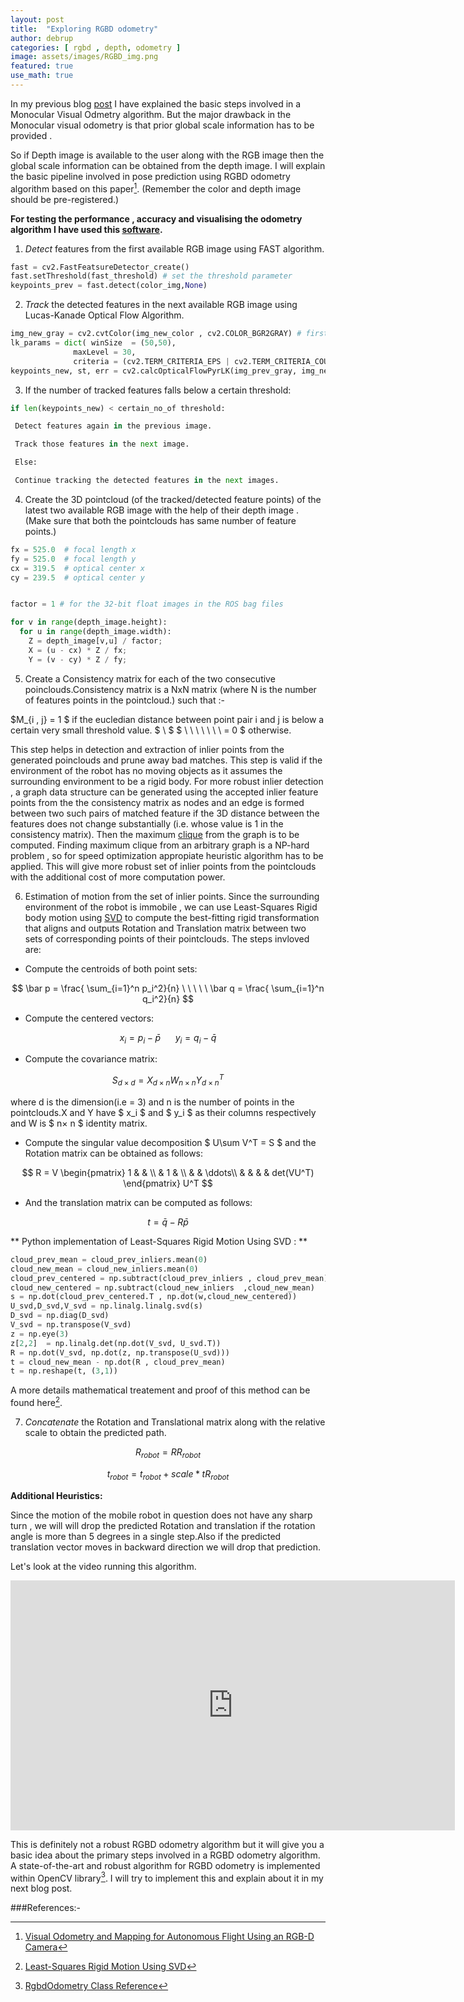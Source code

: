 ```yaml
---
layout: post
title:  "Exploring RGBD odometry"
author: debrup
categories: [ rgbd , depth, odometry ]
image: assets/images/RGBD_img.png
featured: true
use_math: true
---
```


In my previous blog [post](https://dattadebrup.github.io/monocular/inertial/odometry/2018/07/23/Monocular-Visual-and-Inertial-Odometry.html) I have explained the basic steps involved in a Monocular Visual Odmetry algorithm. But the major drawback in the Monocular visual odometry is that prior global scale information has to be provided . 

So if Depth image is available to the user along with the RGB image then the global scale information can be obtained from the depth image. I will explain the basic pipeline involved in pose prediction using RGBD odometry algorithm based on this paper[^2].
(Remember the color and depth image should be pre-registered.)

**For testing the performance , accuracy and visualising the odometry algorithm I have used this [software](https://dattadebrup.github.io/rgbd/evaluator/2018/07/20/TUM-RGBD-evaluator-software.html).**

1) *Detect* features from the first available RGB image using FAST algorithm.


```python
fast = cv2.FastFeatsureDetector_create()
fast.setThreshold(fast_threshold) # set the threshold parameter
keypoints_prev = fast.detect(color_img,None)
```

2) *Track* the detected features in the next available RGB image using Lucas-Kanade Optical Flow Algorithm.


```python
img_new_gray = cv2.cvtColor(img_new_color , cv2.COLOR_BGR2GRAY) # first grayscale the image
lk_params = dict( winSize  = (50,50),
              maxLevel = 30,
              criteria = (cv2.TERM_CRITERIA_EPS | cv2.TERM_CRITERIA_COUNT, 10, 0.03)) # mention the Optical Flow Algorithm parameters
keypoints_new, st, err = cv2.calcOpticalFlowPyrLK(img_prev_gray, img_new_gray, keypoints_prev, None, **lk_params)
```



3) If the number of tracked features falls below a certain threshold:


```python
if len(keypoints_new) < certain_no_of threshold:
```
```python
 Detect features again in the previous image.

 Track those features in the next image.

 Else:

 Continue tracking the detected features in the next images.
```


4) Create the 3D pointcloud (of the tracked/detected feature points) of the latest two available RGB image with the help of their depth image . (Make sure that both the pointclouds has same number of feature points.)


```python
fx = 525.0  # focal length x
fy = 525.0  # focal length y
cx = 319.5  # optical center x
cy = 239.5  # optical center y


factor = 1 # for the 32-bit float images in the ROS bag files

for v in range(depth_image.height):
  for u in range(depth_image.width):
    Z = depth_image[v,u] / factor;
    X = (u - cx) * Z / fx;
    Y = (v - cy) * Z / fy;
```

5) Create a Consistency matrix for each of the two consecutive poinclouds.Consistency matrix is a NxN matrix (where N is the number of features points in the pointcloud.) such that :-

$M_{i , j}   =  1   $ if the eucledian distance between point pair i and j is below a certain very small threshold value.
$ \\ $
$ \ \ \ \ \ \ \ =   0  $  otherwise.

This step helps in detection and extraction of inlier points from the generated poinclouds and prune away bad matches. This step is valid if the environment of the robot has no moving objects as it assumes the surrounding environment to be a rigid body. For more robust inlier detection , a graph data structure can be generated using the accepted inlier feature points from the the consistency matrix as nodes and an edge is formed between two such pairs of matched feature if the 3D distance between the features does not change substantially (i.e. whose value is 1 in the consistency matrix). Then the maximum [clique](https://en.wikipedia.org/wiki/Clique_(graph_theory)) from the graph is to be computed. Finding maximum clique from an arbitrary graph is a NP-hard problem , so for speed optimization appropiate heuristic algorithm has to be applied. This will give more robust set of inlier points from the pointclouds with the additional cost of more computation power.

6) Estimation of motion from the set of inlier points. Since the surrounding environment of the robot is immobile , we can use Least-Squares Rigid body motion using [SVD](https://en.wikipedia.org/wiki/Singular-value_decomposition) to compute the best-fitting rigid transformation that aligns and outputs Rotation and Translation matrix between two sets of corresponding points of their pointclouds. The steps invloved are:

  * Compute the centroids of both point sets:

$$
\bar p = \frac{ \sum_{i=1}^n p_i^2}{n}  \ \ \ \ \   \bar q = \frac{ \sum_{i=1}^n q_i^2}{n} 
$$

  * Compute the centered vectors:

$$
x_i = p_i - \bar p \ \ \ \ \ \  y_i = q_i - \bar q
$$

  * Compute the covariance matrix:

$$
S_{d×d}= X_{d×n}W_{n× n}Y_ {d×n}^ T
$$

where d is the dimension(i.e = 3) and n is the number of points in the pointclouds.X and Y have $ x_i $ and $ y_i $ as their columns respectively and W is $ n× n $ identity matrix.

 * Compute the singular value decomposition $ U\sum V^T = S $ and the Rotation matrix can be obtained as follows:

$$
R  = V 
  \begin{pmatrix}
    1 &  &  \\
     & 1 &  \\
    &  & \ddots\\
    & &  &  & det(VU^T)
    \end{pmatrix}
U^T
$$

 * And the translation matrix can be computed as follows:

 $$
t= \bar q - R \bar p
$$

** Python  implementation of Least-Squares Rigid Motion Using SVD : **


```python 
cloud_prev_mean = cloud_prev_inliers.mean(0)
cloud_new_mean = cloud_new_inliers.mean(0)
cloud_prev_centered = np.subtract(cloud_prev_inliers , cloud_prev_mean)
cloud_new_centered = np.subtract(cloud_new_inliers  ,cloud_new_mean)
s = np.dot(cloud_prev_centered.T , np.dot(w,cloud_new_centered))
U_svd,D_svd,V_svd = np.linalg.linalg.svd(s)
D_svd = np.diag(D_svd)
V_svd = np.transpose(V_svd)
z = np.eye(3)
z[2,2]  = np.linalg.det(np.dot(V_svd, U_svd.T))
R = np.dot(V_svd, np.dot(z, np.transpose(U_svd)))
t = cloud_new_mean - np.dot(R , cloud_prev_mean)
t = np.reshape(t, (3,1))
```


A more details mathematical treatement and proof of this method can be found here[^1].

7) *Concatenate* the Rotation and Translational matrix along with the relative scale to obtain the predicted path.

$$
R_{robot} = RR_{robot} 
$$

$$
t_{robot} = t_{robot} + scale * tR_{robot}
$$


**Additional Heuristics:**

Since the motion of the mobile robot in question does not have any sharp turn , we will will drop the predicted Rotation and translation if the rotation angle is more than 5 degrees in a single step.Also if the predicted translation vector moves in backward direction we will drop that prediction.

Let's look at the video running this algorithm.

<iframe width="711" height="400" src="https://www.youtube.com/embed/OqtmgNGzEZM?rel=0" frameborder="0" allow="autoplay; encrypted-media" allowfullscreen></iframe>


This is definitely not a robust RGBD odometry algorithm but it will give you a basic idea about the primary steps involved in a RGBD odometry algorithm.
A state-of-the-art and robust algorithm for RGBD odometry is implemented within OpenCV library[^3]. I will try to implement this and explain about it in my next blog post.


###References:-

[^1]: [Least-Squares Rigid Motion Using SVD](https://igl.ethz.ch/projects/ARAP/svd_rot.pdf)
[^2]: [Visual Odometry and Mapping for Autonomous
Flight Using an RGB-D Camera](https://link.springer.com/chapter/10.1007/978-3-319-29363-9_14)

[^3]: [RgbdOdometry Class Reference](https://docs.opencv.org/3.4/d0/d60/classcv_1_1rgbd_1_1RgbdOdometry.html)